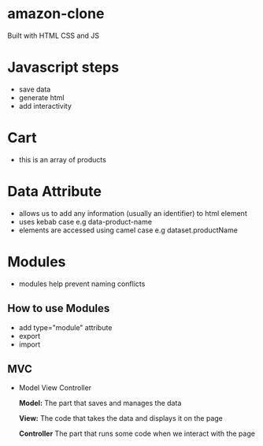 # amazon-clone
Built with HTML CSS and JS

# Javascript steps
- save data
- generate html
- add interactivity

# Cart
- this is an array of products

# Data Attribute
- allows us to add any information (usually an identifier) to html element
- uses kebab case e.g data-product-name
- elements are accessed using camel case e.g dataset.productName

# Modules
- modules help prevent naming conflicts

## How to use Modules
- add type="module" attribute
- export
- import

## MVC 
- Model View Controller

  **Model:** The part that saves and manages the data

  **View:** The code that takes the data and displays it on the page
  
  **Controller** The part that runs some code when we interact with the page

